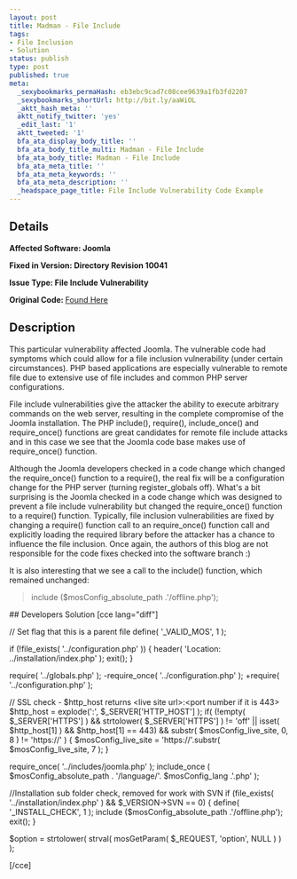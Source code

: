 ```yaml
---
layout: post
title: Madman - File Include
tags:
- File Inclusion
- Solution
status: publish
type: post
published: true
meta:
  _sexybookmarks_permaHash: eb3ebc9cad7c08cee9639a1fb3fd2207
  _sexybookmarks_shortUrl: http://bit.ly/aaWiOL
  _aktt_hash_meta: ''
  aktt_notify_twitter: 'yes'
  _edit_last: '1'
  aktt_tweeted: '1'
  bfa_ata_display_body_title: ''
  bfa_ata_body_title_multi: Madman - File Include
  bfa_ata_body_title: Madman - File Include
  bfa_ata_meta_title: ''
  bfa_ata_meta_keywords: ''
  bfa_ata_meta_description: ''
  _headspace_page_title: File Include Vulnerability Code Example
---
```

## Details
<strong>__Affected Software:__ Joomla
</strong>

<strong>__Fixed in Version:__  Directory Revision 10041
</strong>

<strong>__Issue Type:__ File Include Vulnerability
</strong>

<strong>Original Code: </strong><a title="Madman" href="http://spotthevuln.com/2009/12/madman/" target="_blank">Found Here</a>
## Description
This particular vulnerability affected Joomla.  The vulnerable code had symptoms which could allow for a file inclusion vulnerability (under certain circumstances).  PHP based applications are especially vulnerable to remote file due to extensive use of file includes and common PHP server configurations.

File include vulnerabilities give the attacker the ability to execute arbitrary commands on the web server, resulting in the complete compromise of the Joomla installation.  The PHP include(), require(), include_once() and require_once() functions are great candidates for remote file include attacks and in this case we see that the Joomla code base makes use of require_once() function.

Although the Joomla developers checked in a code change which changed the require_once() function to a require(), the real fix will be a configuration change for the PHP server (turning register_globals off).  What's a bit surprising is the Joomla checked in a code change which was designed to prevent a file include vulnerability but changed the require_once() function to a require() function.  Typically, file inclusion vulnerabilities are fixed by changing a require() function call to an require_once() function call and explicitly loading the required library before the attacker has a chance to influence the file inclusion.  Once again, the authors of this blog are not responsible for the code fixes checked into the software branch :)

It is also interesting that we see a call to the include() function, which remained unchanged:
<blockquote>include ($mosConfig_absolute_path .'/offline.php');</blockquote>
## Developers Solution
[cce lang="diff"]

// Set flag that this is a parent file
define( '_VALID_MOS', 1 );

if (!file_exists( '../configuration.php' )) {
header( 'Location: ../installation/index.php' );
exit();
}

require( '../globals.php' );
-require_once( '../configuration.php' );
+require( '../configuration.php' );

// SSL check - $http_host returns &lt;live site url&gt;:&lt;port number if it is 443&gt;
$http_host = explode(':', $_SERVER['HTTP_HOST'] );
if( (!empty( $_SERVER['HTTPS'] ) &amp;&amp; strtolower( $_SERVER['HTTPS'] ) != 'off' || isset( $http_host[1] ) &amp;&amp; $http_host[1] == 443) &amp;&amp; substr( $mosConfig_live_site, 0, 8 ) != 'https://' ) {
$mosConfig_live_site = 'https://'.substr( $mosConfig_live_site, 7 );
}

require_once( '../includes/joomla.php' );
include_once ( $mosConfig_absolute_path . '/language/'. $mosConfig_lang .'.php' );

//Installation sub folder check, removed for work with SVN
if (file_exists( '../installation/index.php' ) &amp;&amp; $_VERSION-&gt;SVN == 0) {
define( '_INSTALL_CHECK', 1 );
include ($mosConfig_absolute_path .'/offline.php');
exit();
}

$option = strtolower( strval( mosGetParam( $_REQUEST, 'option', NULL ) ) );

[/cce] 

